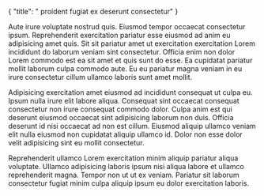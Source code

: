 {
  "title": " proident fugiat ex deserunt consectetur"
}

Aute irure voluptate nostrud quis. Eiusmod tempor occaecat consectetur ipsum. Reprehenderit exercitation pariatur esse eiusmod ad anim eu adipisicing amet quis. Sit sit pariatur amet ut exercitation exercitation Lorem incididunt do laborum veniam sint consectetur. Officia enim non dolor Lorem commodo est ea sit amet et quis sunt do esse. Ea cupidatat pariatur mollit laborum culpa commodo aute. Eu eu pariatur magna veniam in eu irure consectetur cillum ullamco laboris sunt amet mollit.

Adipisicing exercitation amet eiusmod ad incididunt consequat ut culpa eu. Ipsum nulla irure elit labore aliqua. Consequat sint occaecat consequat consectetur non irure consequat commodo dolor. Culpa anim est qui deserunt eiusmod occaecat sint adipisicing laborum non duis. Officia deserunt id nisi occaecat ad non est cillum. Eiusmod aliquip ullamco veniam elit nulla eiusmod non cupidatat aliquip ullamco id. Dolor non esse dolor velit adipisicing sint eu mollit consectetur.

Reprehenderit ullamco Lorem exercitation minim aliquip pariatur aliqua voluptate. Ullamco adipisicing laboris ipsum nisi aliqua labore et ullamco reprehenderit magna. Tempor non ut ut ex veniam. Pariatur sit laborum consectetur fugiat minim culpa aliquip ipsum eu dolor exercitation laboris.
